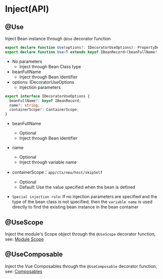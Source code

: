 # Inject(API)

## @Use

Inject Bean instance through `@Use` decorator function

```typescript
export declare function Use(options?: IDecoratorUseOptions): PropertyDecorator;
export declare function Use<T extends keyof IBeanRecord>(beanFullName?: T): PropertyDecorator;
```

- No parameters
  - Inject through Bean Class type
- beanFullName
  - Inject through Bean identifier
- options: IDecoratorUseOptions
  - Injection parameters

```typescript
export interface IDecoratorUseOptions {
  beanFullName?: keyof IBeanRecord;
  name?: string;
  containerScope?: ContainerScope;
}
```

- beanFullName
  - Optional
  - Inject through Bean identifier
- name
  - Optional
  - Inject through variable name
- containerScope：`app/ctx/new/host/skipSelf`

  - Optional
  - Default: Use the value specified when the bean is defined

- `Special injection rule`: If no injection parameters are specified and the type of the bean class is not specified, then the `variable name` is used directly to find the existing bean instance in the bean container

## @UseScope

Inject the module's Scope object through the `@UseScope` decorator function, see: [Module Scope](../scope/introduction.md)

## @UseComposable

Inject the Vue Composables through the `@UseComposable` decorator function, see: [Composables](../../vue/composables.md)
